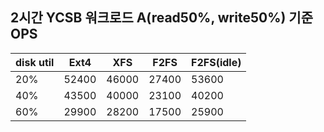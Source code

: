 ## 2시간 YCSB 워크로드 A(read50%, write50%) 기준 OPS  

| disk util | Ext4  |  XFS  | F2FS  |F2FS(idle)|
|-----------|-------|-------|-------|------------|
| 20%       | 52400 | 46000 | 27400 | 53600      |
| 40%       | 43500 | 40000 | 23100 | 40200      |
| 60%       | 29900 | 28200 | 17500 | 25900      |
